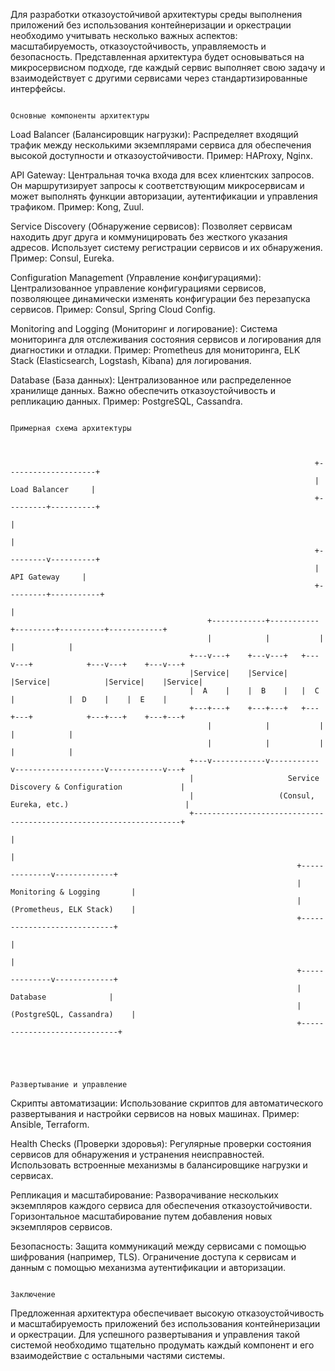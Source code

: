 Для разработки отказоустойчивой архитектуры среды выполнения приложений без использования контейнеризации и оркестрации необходимо учитывать несколько важных аспектов: масштабируемость, отказоустойчивость, управляемость и безопасность. Представленная архитектура будет основываться на микросервисном подходе, где каждый сервис выполняет свою задачу и взаимодействует с другими сервисами через стандартизированные интерфейсы.



                                                                    Основные компоненты архитектуры

Load Balancer (Балансировщик нагрузки):
Распределяет входящий трафик между несколькими экземплярами сервиса для обеспечения высокой доступности и отказоустойчивости.
Пример: HAProxy, Nginx.


API Gateway:
Центральная точка входа для всех клиентских запросов. Он маршрутизирует запросы к соответствующим микросервисам и может выполнять функции авторизации, аутентификации и управления трафиком.
Пример: Kong, Zuul.


Service Discovery (Обнаружение сервисов):
Позволяет сервисам находить друг друга и коммуницировать без жесткого указания адресов. Использует систему регистрации сервисов и их обнаружения.
Пример: Consul, Eureka.


Configuration Management (Управление конфигурациями):
Централизованное управление конфигурациями сервисов, позволяющее динамически изменять конфигурации без перезапуска сервисов.
Пример: Consul, Spring Cloud Config.


Monitoring and Logging (Мониторинг и логирование):
Система мониторинга для отслеживания состояния сервисов и логирования для диагностики и отладки.
Пример: Prometheus для мониторинга, ELK Stack (Elasticsearch, Logstash, Kibana) для логирования.


Database (База данных):
Централизованное или распределенное хранилище данных. Важно обеспечить отказоустойчивость и репликацию данных.
Пример: PostgreSQL, Cassandra.

                                                                    Примерная схема архитектуры



                                                                        +--------------------+
                                                                        |  Load Balancer     |
                                                                        +---------+----------+
                                                                                |
                                                                                |
                                                                        +---------v----------+
                                                                        |     API Gateway     |
                                                                        +---------+-----------+
                                                                                |
                                                +------------+-----------+---------+----------+------------+
                                                |            |           |                    |            |
                                            +---v---+    +---v---+   +---v---+            +---v---+    +---v---+
                                            |Service|    |Service|   |Service|            |Service|    |Service|
                                            |  A    |    |  B    |   |  C    |            |  D    |    |  E    |
                                            +---+---+    +---+---+   +---+---+            +---+---+    +---+---+
                                                |            |           |                    |            |
                                                |            |           |                    |            |
                                            +---v------------v-----------v--------------------v------------v---+
                                            |                     Service Discovery & Configuration             |
                                            |                   (Consul, Eureka, etc.)                          |
                                            +-------------------------------------------------------------------+
                                                                                |
                                                                                |
                                                                    +--------------v-------------+
                                                                    | Monitoring & Logging       |
                                                                    | (Prometheus, ELK Stack)    |
                                                                    +----------------------------+
                                                                                |
                                                                                |
                                                                    +--------------v-------------+
                                                                    |       Database              |
                                                                    |  (PostgreSQL, Cassandra)    |
                                                                    +-----------------------------+




                                                                        Развертывание и управление

Скрипты автоматизации:
Использование скриптов для автоматического развертывания и настройки сервисов на новых машинах.
Пример: Ansible, Terraform.

Health Checks (Проверки здоровья):
Регулярные проверки состояния сервисов для обнаружения и устранения неисправностей.
Использовать встроенные механизмы в балансировщике нагрузки и сервисах.

Репликация и масштабирование:
Разворачивание нескольких экземпляров каждого сервиса для обеспечения отказоустойчивости.
Горизонтальное масштабирование путем добавления новых экземпляров сервисов.

Безопасность:
Защита коммуникаций между сервисами с помощью шифрования (например, TLS).
Ограничение доступа к сервисам и данным с помощью механизма аутентификации и авторизации.



                                                                            Заключение

Предложенная архитектура обеспечивает высокую отказоустойчивость и масштабируемость приложений без использования контейнеризации и оркестрации. Для успешного развертывания и управления такой системой необходимо тщательно продумать каждый компонент и его взаимодействие с остальными частями системы.